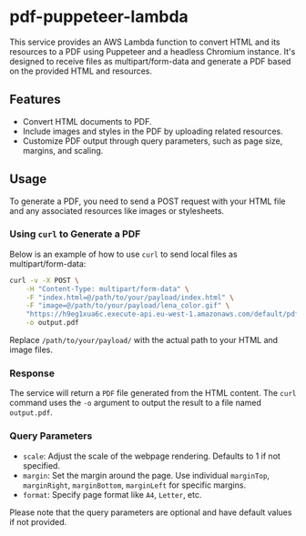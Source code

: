 # pdf-puppeteer-lambda

This service provides an AWS Lambda function to convert HTML and its resources to a PDF using Puppeteer and a headless Chromium instance. It's designed to receive files as multipart/form-data and generate a PDF based on the provided HTML and resources.

## Features

- Convert HTML documents to PDF.
- Include images and styles in the PDF by uploading related resources.
- Customize PDF output through query parameters, such as page size, margins, and scaling.

## Usage

To generate a PDF, you need to send a POST request with your HTML file and any associated resources like images or stylesheets.

### Using `curl` to Generate a PDF

Below is an example of how to use `curl` to send local files as multipart/form-data:

```bash
curl -v -X POST \
    -H "Content-Type: multipart/form-data" \
    -F "index.html=@/path/to/your/payload/index.html" \
    -F "image=@/path/to/your/payload/lena_color.gif" \
    "https://h9eg1xua6c.execute-api.eu-west-1.amazonaws.com/default/pdfPuppeteer?scale=1.1&margin=0.2" \
    -o output.pdf
```

Replace `/path/to/your/payload/` with the actual path to your HTML and image files.

### Response

The service will return a `PDF` file generated from the HTML content. The `curl` command uses the `-o` argument to output the result to a file named `output.pdf`.

### Query Parameters

- `scale`: Adjust the scale of the webpage rendering. Defaults to 1 if not specified.
- `margin`: Set the margin around the page. Use individual `marginTop`, `marginRight`, `marginBottom`, `marginLeft` for specific margins.
- `format`: Specify page format like `A4`, `Letter`, etc.

Please note that the query parameters are optional and have default values if not provided.
